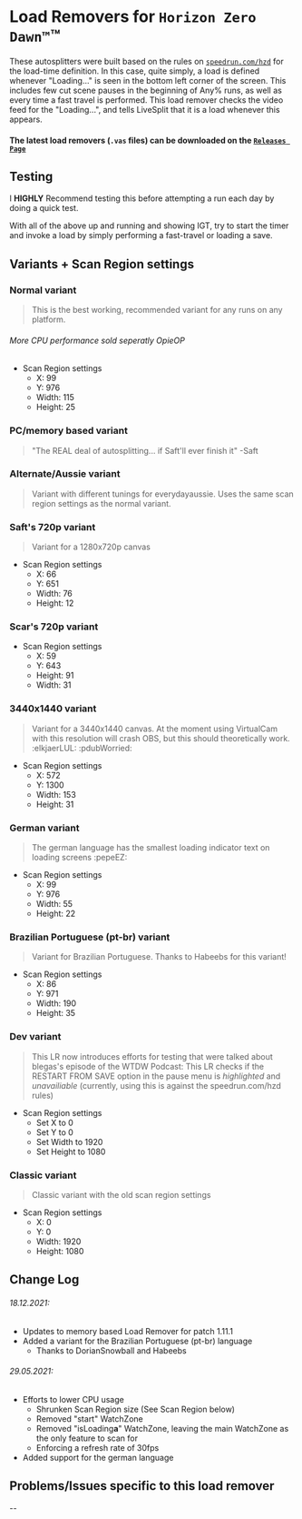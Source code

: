 # Load Removers for `Horizon Zero Dawn™`™

These autosplitters were built based on the rules on [`speedrun.com/hzd`](https://www.speedrun.com/hzd) for the load-time definition.
In this case, quite simply, a load is defined whenever "Loading..." is seen in the bottom left corner of the screen.
This includes few cut scene pauses in the beginning of Any% runs, as well as every time a fast travel is performed.
This load remover checks the video feed for the "Loading...", and tells LiveSplit that it is a load whenever this appears.

#### The latest load removers (`.vas` files) can be downloaded on the [`Releases Page`](https://github.com/blegas78/autoSplitters/releases)

## Testing

I **HIGHLY** Recommend testing this before attempting a run each day by doing a quick test.

With all of the above up and running and showing IGT, try to start the timer and invoke a load by simply performing a fast-travel or loading a save.

## Variants + Scan Region settings

### Normal variant
> This is the best working, recommended variant for any runs on any platform.
###### More CPU performance sold seperatly OpieOP
 - Scan Region settings
   - X: 99
   - Y: 976
   - Width: 115
   - Height: 25

### PC/memory based variant
> "The REAL deal of autosplitting... if Saft'll ever finish it" -Saft

### Alternate/Aussie variant
> Variant with different tunings for everydayaussie. Uses the same scan region settings as the normal variant.

### Saft's 720p variant
> Variant for a 1280x720p canvas
- Scan Region settings
  - X: 66
  - Y: 651
  - Width: 76
  - Height: 12

### Scar's 720p variant

- Scan Region settings
  - X: 59
  - Y: 643
  - Height: 91
  - Width: 31

### 3440x1440 variant
> Variant for a 3440x1440 canvas. At the moment using VirtualCam with this resolution will crash OBS, but this should theoretically work. :elkjaerLUL: :pdubWorried:
- Scan Region settings
  - X: 572
  - Y: 1300
  - Width: 153
  - Height: 31

### German variant
> The german language has the smallest loading indicator text on loading screens :pepeEZ:

 - Scan Region settings
   - X: 99
   - Y: 976
   - Width: 55
   - Height: 22
   
### Brazilian Portuguese (pt-br) variant
> Variant for Brazilian Portuguese. Thanks to Habeebs for this variant!

 - Scan Region settings
   - X: 86
   - Y: 971
   - Width: 190
   - Height: 35

### Dev variant

> This LR now introduces efforts for testing that were talked about blegas's episode of the WTDW Podcast: This LR checks if the RESTART FROM SAVE option in the pause menu is *highlighted* and *unavailiable* (currently, using this is against the speedrun.com/hzd rules)

 - Scan Region settings
   - Set X to 0
   - Set Y to 0
   - Set Width to 1920
   - Set Height to 1080


### Classic variant
> Classic variant with the old scan region settings

 - Scan Region settings
   - X: 0
   - Y: 0
   - Width: 1920
   - Height: 1080


##  Change Log

###### 18.12.2021:
- Updates to memory based Load Remover for patch 1.11.1
- Added a variant for the Brazilian Portuguese (pt-br) language
  - Thanks to DorianSnowball and Habeebs 

###### 29.05.2021:
- Efforts to lower CPU usage
  - Shrunken Scan Region size (See Scan Region below)
  - Removed "start" WatchZone
  - Removed "isLoading**a**" WatchZone, leaving the main WatchZone as the only feature to scan for
  - Enforcing a refresh rate of 30fps
- Added support for the german language

## Problems/Issues specific to this load remover

--
